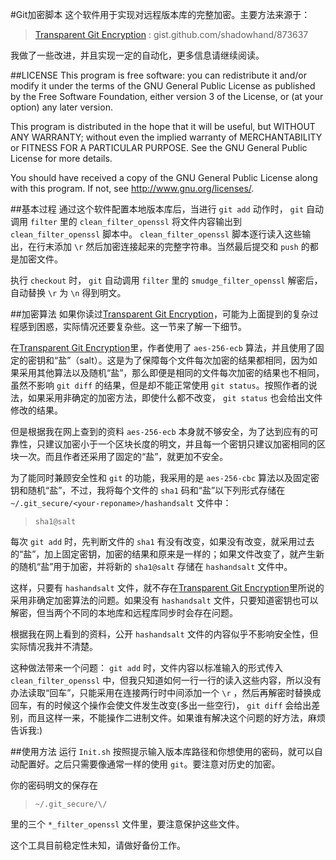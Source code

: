 #Git加密脚本
这个软件用于实现对远程版本库的完整加密。主要方法来源于：

>[Transparent Git Encryption][1] : gist.github.com/shadowhand/873637

我做了一些改进，并且实现一定的自动化，更多信息请继续阅读。

##LICENSE
This program is free software: you can redistribute it and/or modify it under the terms of the GNU General Public License as published by the Free Software Foundation, either version 3 of the License, or (at your option) any later version.
	
This program is distributed in the hope that it will be useful, but WITHOUT ANY WARRANTY; without even the implied warranty of MERCHANTABILITY or FITNESS FOR A PARTICULAR PURPOSE.  See the GNU General Public License for more details.

You should have received a copy of the GNU General Public License along with this program.  If not, see <http://www.gnu.org/licenses/>.


##基本过程
通过这个软件配置本地版本库后，当进行 `git add` 动作时， `git` 自动调用 `filter` 里的 `clean_filter_openssl` 将文件内容输出到 `clean_filter_openssl` 脚本中。 `clean_filter_openssl` 脚本逐行读入这些输出，在行末添加 `\r` 然后加密连接起来的完整字符串。当然最后提交和 `push` 的都是加密文件。

执行 `checkout` 时， `git` 自动调用 `filter` 里的 `smudge_filter_openssl` 解密后，自动替换 `\r` 为 `\n` 得到明文。

##加密算法
如果你读过[Transparent Git Encryption][1]，可能为上面提到的复杂过程感到困惑，实际情况还要复杂些。这一节来了解一下细节。

在[Transparent Git Encryption][1]里，作者使用了 `aes-256-ecb` 算法，并且使用了固定的密钥和“盐”（salt）。这是为了保障每个文件每次加密的结果都相同，因为如果采用其他算法以及随机“盐”，那么即便是相同的文件每次加密的结果也不相同，虽然不影响 `git diff` 的结果，但是却不能正常使用 `git status`。按照作者的说法，如果采用非确定的加密方法，即使什么都不改变， `git status` 也会给出文件修改的结果。

但是根据我在网上查到的资料 `aes-256-ecb` 本身就不够安全，为了达到应有的可靠性，只建议加密小于一个区块长度的明文，并且每一个密钥只建议加密相同的区块一次。而且作者还采用了固定的“盐”，就更加不安全。

为了能同时兼顾安全性和 `git` 的功能，我采用的是 `aes-256-cbc` 算法以及固定密钥和随机“盐”，不过，我将每个文件的 `sha1` 码和“盐”以下列形式存储在 `~/.git_secure/<your-reponame>/hashandsalt` 文件中：

><pre><code>sha1@salt</code></pre>

每次 `git add` 时，先判断文件的 `sha1` 有没有改变，如果没有改变，就采用过去的“盐”，加上固定密钥，加密的结果和原来是一样的；如果文件改变了，就产生新的随机“盐”用于加密，并将新的 `sha1@salt` 存储在 `hashandsalt` 文件中。

这样，只要有 `hashandsalt` 文件，就不存在[Transparent Git Encryption][1]里所说的采用非确定加密算法的问题。如果没有 `hashandsalt` 文件，只要知道密钥也可以解密，但当两个不同的本地库和远程库同步时会存在问题。

根据我在网上看到的资料，公开 `hashandsalt` 文件的内容似乎不影响安全性，但实际情况我并不清楚。

这种做法带来一个问题： `git add` 时，文件内容以标准输入的形式传入 `clean_filter_openssl` 中，但我只知道如何一行一行的读入这些内容，所以没有办法读取“回车”，只能采用在连接两行时中间添加一个 `\r` ，然后再解密时替换成回车，有的时候这个操作会使文件发生改变(多出一些空行)， `git diff` 会给出差别，而且这样一来，不能操作二进制文件。如果谁有解决这个问题的好方法，麻烦告诉我:)

##使用方法
运行 `Init.sh` 按照提示输入版本库路径和你想使用的密码，就可以自动配置好。之后只需要像通常一样的使用 `git`。要注意对历史的加密。

你的密码明文的保存在

><pre><code>~/.git_secure/\<your-reponame\>/</pre></code>

里的三个 `*_filter_openssl` 文件里，要注意保护这些文件。

这个工具目前稳定性未知，请做好备份工作。


[1]:https://gist.github.com/shadowhand/873637 "Transparent Git Encryption"
